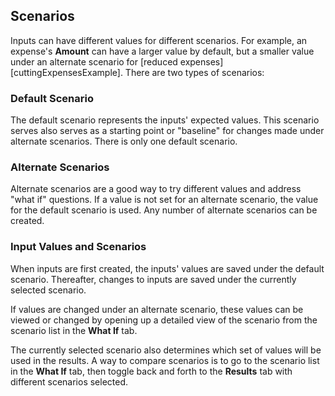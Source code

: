 ## Scenarios

Inputs can have different values for different scenarios. 
For example, an expense's __Amount__
can have a larger value by default, but a smaller value under an
alternate scenario for [reduced expenses][cuttingExpensesExample]. 
There are two types of scenarios:

### Default Scenario

The default scenario represents the inputs' expected
values. This scenario serves also  serves 
as a starting  point or "baseline" for changes made under alternate 
scenarios. There is only one default scenario.

### Alternate Scenarios

Alternate scenarios are a good way to try
different values and address "what if" questions. If a value is not
set for an alternate scenario, the value for the default scenario is used. 
Any number of alternate scenarios can be created. 
 
### Input Values and Scenarios 

When inputs are first created, the inputs' values are saved
under the default scenario.  Thereafter, changes to inputs 
are saved under the currently selected scenario. 

If values are changed under an alternate scenario, these values can be 
viewed or changed by opening up a detailed view of the scenario
from the scenario list in the __What If__ tab. 

The currently selected scenario also determines which set of values
will be used in the results. A way to compare scenarios is to 
go to the scenario list in the __What If__ tab, then toggle
back and forth to the __Results__ tab with different scenarios
selected.
